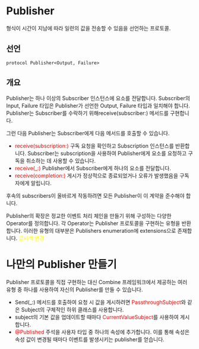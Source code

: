 # Publisher

형식이 시간이 지남에 따라 일련의 값을 전송할 수 있음을 선언하는 프로토콜.

## **선언**

`protocol Publisher<Output, Failure>`

## **개요**

Publisher는 하나 이상의 Subscriber 인스턴스에 요소를 전달합니다. Subscriber의 Input, Failure 타입은 Publisher가 선언한 Output, Failure 타입과 일치해야 합니다. Publisher는 Subscriber를 수락하기 위해receive(subscriber:) 메서드를 구현합니다.

그런 다음 Publisher는 Subscriber에게 다음 메서드를 호출할 수 있습니다.

- <span style="color:red">receive(subscription:)</span> 구독 요청을 확인하고 Subscription 인스턴스를 반환합니다. Subscriber는 subscription을 사용하여 Publisher에게 요소를 요청하고 구독을 취소하는 데 사용할 수 있습니다.
- <span style="color:red">receive(_:)</span> Publisher에서 Subscriber에게 하나의 요소를 전달합니다.
- <span style="color:red">receive(completion:)</span> 게시가 정상적으로 종료되었거나 오류가 발생했음을 구독자에게 알립니다.

후속의 subscribers이 올바르게 작동하려면 모든 Publisher이 이 계약을 준수해야 합니다.

Publisher의 확장은 정교한 이벤트 처리 체인을 만들기 위해 구성하는 다양한 Operator를 정의합니다. 
각 Operator는 Publisher 프로토콜을 구현하는 유형을 반환합니다. 
이러한 유형의 대부분은 Publishers enumeration에 extensions으로 존재합니다. 
<span style="color:yellow"> 글씨색 변경 </span>
# 나만의 Publisher 만들기

Publisher 프로토콜을 직접 구현하는 대신 Combine 프레임워크에서 제공하는 여러 유형 중 하나를 사용하여 자신의 Publisher를 만들 수 있습니다.

- Send(_:) 메서드를 호출하여 요청 시 값을 게시하려면 <span style="color:red">PassthroughSubject</span>와 같은 Subject의 구체적인 하위 클래스를 사용합니다.
- subject의 기본 값을 업데이트할 때마다 <span style="color:red">CurrentValueSubject</span>를 사용하여 게시합니다.
- <span style="color:red">@Published</span> 주석을 사용자 타입 중 하나의 속성에 추가합니다. 이를 통해 속성은 속성 값이 변경될 때마다 이벤트를 발생시키는 publisher를 얻습니다.
